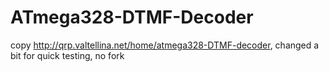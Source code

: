 # ATmega328-DTMF-Decoder
copy http://qrp.valtellina.net/home/atmega328-DTMF-decoder, changed a bit for quick testing, no fork

